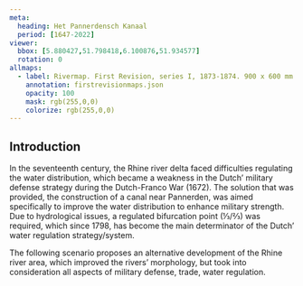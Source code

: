 ```yaml
---
meta:
  heading: Het Pannerdensch Kanaal
  period: [1647-2022]
viewer:
  bbox: [5.880427,51.798418,6.100876,51.934577]
  rotation: 0
allmaps:
  - label: Rivermap. First Revision, series I, 1873-1874. 900 x 600 mm. Scale 1:10,000. P. Caland. Geoplaza, VU Amsterdam. 
    annotation: firstrevisionmaps.json
    opacity: 100
    mask: rgb(255,0,0)
    colorize: rgb(255,0,0)
---
```


## Introduction

In the seventeenth century, the Rhine river delta faced difficulties regulating the water distribution, which became a weakness in the Dutch’ military defense strategy during the Dutch-Franco War (1672). The solution that was provided, the construction of a canal near Pannerden, was aimed specifically to improve the water distribution to enhance military strength. Due to hydrological issues, a regulated bifurcation point (⅓/⅔) was required, which since 1798, has become the main determinator of the Dutch’ water regulation strategy/system.

The following scenario proposes an alternative development of the Rhine river area, which improved the rivers’ morphology, but took into consideration all aspects of military defense, trade, water regulation.
